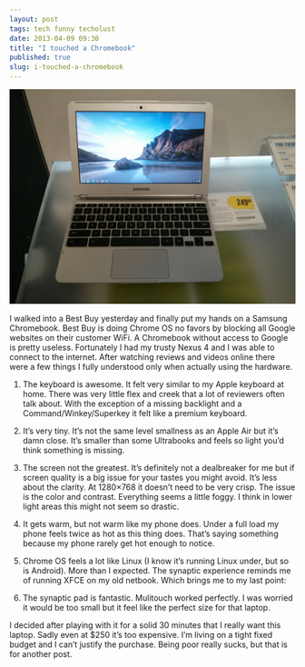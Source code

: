 ```yaml
---
layout: post
tags: tech funny techolust
date: 2013-04-09 09:30
title: "I touched a Chromebook"
published: true
slug: i-touched-a-chromebook
---
```


![](/images/chromebook-2013.jpg)

I walked into a Best Buy yesterday and finally put my hands on a Samsung Chromebook. Best Buy is doing Chrome OS no favors by blocking all Google websites on their customer WiFi. A Chromebook without access to Google is pretty useless. Fortunately I had my trusty Nexus 4 and I was able to connect to the internet. After watching reviews and videos online there were a few things I fully understood only when actually using the hardware.

1. The keyboard is awesome. It felt very similar to my Apple keyboard at home. There was very little flex and creek that a lot of reviewers often talk about. With the exception of a missing backlight and a Command/Winkey/Superkey it felt like a premium keyboard.

2. It’s very tiny.  It’s not the same level smallness as an Apple Air but it’s damn close.  It’s smaller than some Ultrabooks and feels so light you’d think something is missing.

3. The screen not the greatest.  It’s definitely not a dealbreaker for me but if screen quality is a big issue for your tastes you might avoid.  It’s less about the clarity.  At 1280×768 it doesn’t need to be very crisp.  The issue is the color and contrast.  Everything seems a little foggy.  I think in lower light areas this might not seem so drastic.

4. It gets warm, but not warm like my phone does.  Under a full load my phone feels twice as hot as this thing does.  That’s saying something because my phone rarely get hot enough to notice.

5. Chrome OS feels a lot like Linux  (I know it’s running Linux under, but so is Android).  More than I expected.  The synaptic experience reminds me of running XFCE on my old netbook.  Which brings me to my last point:

6. The synaptic pad is fantastic.  Mulitouch worked perfectly.  I was worried it would be too small but it feel like the perfect size for that laptop.

I decided after playing with it for a solid 30 minutes that I really want this laptop.  Sadly even at $250 it’s too expensive.  I’m living on a tight fixed budget and I can’t justify the purchase.  Being poor really sucks, but that is for another post.
